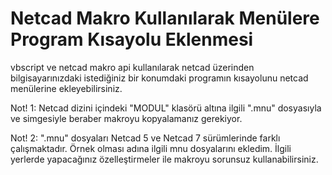 # Netcad Makro Kullanılarak Menülere Program Kısayolu Eklenmesi
vbscript ve netcad makro api kullanılarak netcad üzerinden bilgisayarınızdaki istediğiniz bir konumdaki programın kısayolunu netcad menülerine ekleyebilirsiniz.

Not! 1: Netcad dizini içindeki "MODUL" klasörü altına ilgili ".mnu" dosyasıyla ve simgesiyle beraber makroyu kopyalamanız gerekiyor.

Not! 2: ".mnu" dosyaları Netcad 5 ve Netcad 7 sürümlerinde farklı çalışmaktadır. Örnek olması adına ilgili mnu dosyalarını ekledim. İlgili yerlerde yapacağınız özelleştirmeler ile makroyu sorunsuz kullanabilirsiniz.
